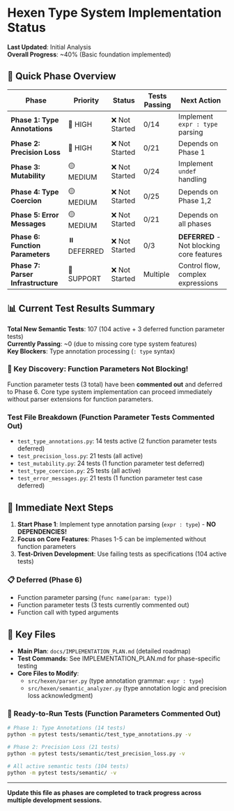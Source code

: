 # Hexen Type System Implementation Status

**Last Updated**: Initial Analysis  
**Overall Progress**: ~40% (Basic foundation implemented)

## 🎯 Quick Phase Overview

| Phase | Priority | Status | Tests Passing | Next Action |
|-------|----------|--------|---------------|-------------|
| **Phase 1: Type Annotations** | 🔴 HIGH | ❌ Not Started | 0/14 | Implement `expr : type` parsing |
| **Phase 2: Precision Loss** | 🔴 HIGH | ❌ Not Started | 0/21 | Depends on Phase 1 |
| **Phase 3: Mutability** | 🟡 MEDIUM | ❌ Not Started | 0/24 | Implement `undef` handling |
| **Phase 4: Type Coercion** | 🟡 MEDIUM | ❌ Not Started | 0/25 | Depends on Phase 1,2 |
| **Phase 5: Error Messages** | 🟡 MEDIUM | ❌ Not Started | 0/21 | Depends on all phases |
| **Phase 6: Function Parameters** | ⏸️ DEFERRED | ❌ Not Started | 0/3 | **DEFERRED** - Not blocking core features |
| **Phase 7: Parser Infrastructure** | 🔵 SUPPORT | ❌ Not Started | Multiple | Control flow, complex expressions |

## 📊 Current Test Results Summary

**Total New Semantic Tests**: 107 (104 active + 3 deferred function parameter tests)  
**Currently Passing**: ~0 (due to missing core type system features)  
**Key Blockers**: Type annotation processing (`: type` syntax)

### 🚀 Key Discovery: Function Parameters Not Blocking!
Function parameter tests (3 total) have been **commented out** and deferred to Phase 6. Core type system implementation can proceed immediately without parser extensions for function parameters.

### Test File Breakdown (Function Parameter Tests Commented Out)
- `test_type_annotations.py`: 14 tests active (2 function parameter tests deferred)
- `test_precision_loss.py`: 21 tests (all active)  
- `test_mutability.py`: 24 tests (1 function parameter test deferred)
- `test_type_coercion.py`: 25 tests (all active)
- `test_error_messages.py`: 21 tests (1 function parameter test case deferred)

## 🚀 Immediate Next Steps

1. **Start Phase 1**: Implement type annotation parsing (`expr : type`) - **NO DEPENDENCIES!**
2. **Focus on Core Features**: Phases 1-5 can be implemented without function parameters
3. **Test-Driven Development**: Use failing tests as specifications (104 active tests)

### 📋 Deferred (Phase 6)
- Function parameter parsing (`func name(param: type)`)
- Function parameter tests (3 tests currently commented out)
- Function call with typed arguments

## 🔗 Key Files

- **Main Plan**: `docs/IMPLEMENTATION_PLAN.md` (detailed roadmap)
- **Test Commands**: See IMPLEMENTATION_PLAN.md for phase-specific testing
- **Core Files to Modify**: 
  - `src/hexen/parser.py` (type annotation grammar: `expr : type`)
  - `src/hexen/semantic_analyzer.py` (type annotation logic and precision loss acknowledgment)

### 🧪 Ready-to-Run Tests (Function Parameters Commented Out)
```bash
# Phase 1: Type Annotations (14 tests)
python -m pytest tests/semantic/test_type_annotations.py -v

# Phase 2: Precision Loss (21 tests) 
python -m pytest tests/semantic/test_precision_loss.py -v

# All active semantic tests (104 tests)
python -m pytest tests/semantic/ -v
```

---

**Update this file as phases are completed to track progress across multiple development sessions.** 